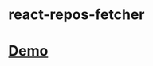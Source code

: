 # react-repos-fetcher

# <a href="https://64629142dc832e06f6fda6dd--timely-profiterole-f7f11b.netlify.app/">Demo</a>
